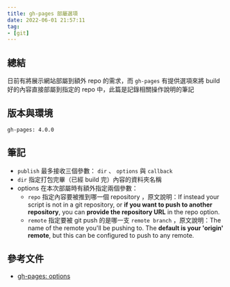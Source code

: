 ```yaml
---
title: gh-pages 部屬選項
date: 2022-06-01 21:57:11
tag:
- [git]
---
```


## 總結

日前有將展示網站部屬到額外 repo 的需求，而 `gh-pages` 有提供選項來將 build 好的內容直接部屬到指定的 repo 中，此篇是記錄相關操作說明的筆記

## 版本與環境

```
gh-pages: 4.0.0
```

## 筆記

<script src="https://gist.github.com/tzynwang/523bae300542918954d1409c7fe51ad0.js"></script>

- `publish` 最多接收三個參數： `dir` 、 `options` 與 `callback`
- `dir` 指定打包完畢（已經 build 完）內容的資料夾名稱
- options 在本次部屬時有額外指定兩個參數：
  - `repo` 指定內容要被推到哪一個 repository ，原文說明：If instead your script is not in a git repository, or **if you want to push to another repository**, you can **provide the repository URL** in the repo option.
  - `remote` 指定要被 git push 的是哪一支 `remote branch` ，原文說明：The name of the remote you'll be pushing to. The **default is your 'origin' remote**, but this can be configured to push to any remote.

## 參考文件

- [gh-pages: options](https://github.com/tschaub/gh-pages#options)
